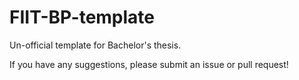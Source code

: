 # FIIT-BP-template

Un-official template for Bachelor's thesis.

If you have any suggestions, please submit an issue or pull request!
